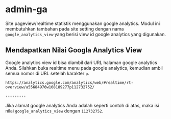 # admin-ga

Site pageview/realtime statistik menggunakan google analytics. Modul ini membutuhkan
tambahan pada site setting dengan nama `google_analytics_view` yang berisi view id
google analytics yang digunakan.

## Mendapatkan Nilai Googla Analytics View

Google analytics view id bisa diambil dari URL halaman google analytics Anda.
Silahkan buka realtime menu pada google analytics, kemudian ambil semua nomor di URL
setelah karakter `p`.

```
https://analytics.google.com/analytics/web/#realtime/rt-overview/a55684976w108189277p112732752/
                                                                                     ---------
```

Jika alamat google analytics Anda adalah seperti contoh di atas, maka isi nilai 
`google_analytics_view` dengan `112732752`.